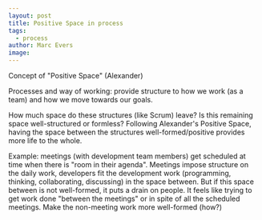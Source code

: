 ```yaml
---
layout: post
title: Positive Space in process
tags:
  - process
author: Marc Evers
image: 
---
```


Concept of "Positive Space" (Alexander)

Processes and way of working: provide structure to how we work (as a team) and how we move towards our goals. 

How much space do these structures (like Scrum) leave? Is this remaining space well-structured or formless? Following Alexander's Positive Space, having the space between the structures well-formed/positive provides more life to the whole.

Example: meetings (with development team members) get scheduled at time when there is "room in their agenda". Meetings impose structure on the daily work, developers fit the development work (programming, thinking, collaborating, discussing) in the space between. But if this space between is not well-formed, it puts a drain on people. It feels like trying to get work done "between the meetings" or in spite of all the scheduled meetings. Make the non-meeting work more well-formed (how?)
